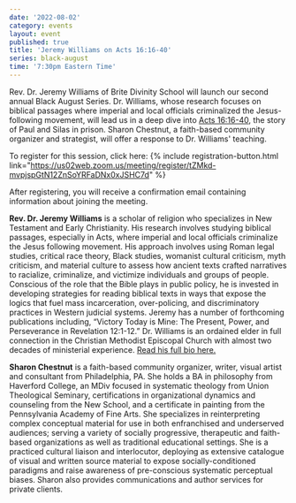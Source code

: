 ```yaml
---
date: '2022-08-02'
category: events
layout: event
published: true
title: 'Jeremy Williams on Acts 16:16-40'
series: black-august
time: '7:30pm Eastern Time'
---
```

Rev. Dr. Jeremy Williams of Brite Divinity School will launch our second annual Black August Series. Dr. Williams, whose research focuses on biblical passages where imperial and local officials criminalized the Jesus-following movement, will lead us in a deep dive into [Acts 16:16-40](https://bible.oremus.org/?ql=524042065), the story of Paul and Silas in prison. Sharon Chestnut, a faith-based community organizer and strategist, will offer a response to Dr. Williams' teaching.

To register for this session, click here: {% include registration-button.html link="https://us02web.zoom.us/meeting/register/tZMkd-mvpjspGtN12ZnSoYRFaDNx0xJSHC7d" %}

After registering, you will receive a confirmation email containing information about joining the meeting.

**Rev. Dr. Jeremy Williams** is a scholar of religion who specializes in New Testament and Early Christianity. His research involves studying biblical passages, especially in Acts, where imperial and local officials criminalize the Jesus following movement. His approach involves using Roman legal studies, critical race theory, Black studies, womanist cultural criticism, myth criticism, and material culture to assess how ancient texts crafted narratives to racialize, criminalize, and victimize individuals and groups of people. Conscious of the role that the Bible plays in public policy, he is invested in developing strategies for reading biblical texts in ways that expose the logics that fuel mass incarceration, over-policing, and discriminatory practices in Western judicial systems. Jeremy has a number of forthcoming publications including, “Victory Today is Mine: The Present, Power, and Perseverance in Revelation 12:1-12.” Dr. Williams is an ordained elder in full connection in the Christian Methodist Episcopal Church with almost two decades of ministerial experience. [Read his full bio here.](https://jeremylwilliams.com/who-is-jeremy%3F)

**Sharon Chestnut** is a faith-based community organizer, writer, visual artist and consultant from Philadelphia, PA. She holds a BA in philosophy from Haverford College, an MDiv focused in systematic theology from Union Theological Seminary, certifications in organizational dynamics and counseling from the New School, and a certificate in painting from the Pennsylvania  Academy of Fine Arts. She specializes in reinterpreting complex conceptual material for use in both enfranchised and underserved audiences; serving a variety of socially progressive, therapeutic and faith-based  organizations as well as traditional educational settings. She is a practiced cultural liaison and interlocutor, deploying as extensive catalogue of visual and written source material to expose socially-conditioned paradigms and raise awareness of pre-conscious systematic perceptual biases. Sharon also provides communications and author services for private clients.
